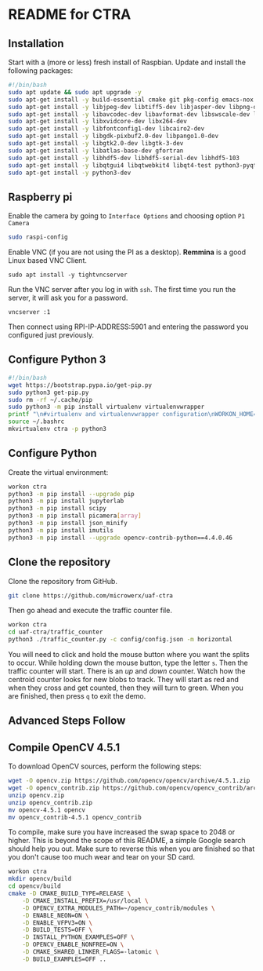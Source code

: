 # README for CTRA

## Installation

Start with a (more or less) fresh install of Raspbian. Update and install the following packages:

```bash
#!/bin/bash
sudo apt update && sudo apt upgrade -y
sudo apt-get install -y build-essential cmake git pkg-config emacs-nox tmux htop
sudo apt-get install -y libjpeg-dev libtiff5-dev libjasper-dev libpng-dev
sudo apt-get install -y libavcodec-dev libavformat-dev libswscale-dev libv4l-dev
sudo apt-get install -y libxvidcore-dev libx264-dev
sudo apt-get install -y libfontconfig1-dev libcairo2-dev
sudo apt-get install -y libgdk-pixbuf2.0-dev libpango1.0-dev
sudo apt-get install -y libgtk2.0-dev libgtk-3-dev
sudo apt-get install -y libatlas-base-dev gfortran
sudo apt-get install -y libhdf5-dev libhdf5-serial-dev libhdf5-103
sudo apt-get install -y libqtgui4 libqtwebkit4 libqt4-test python3-pyqt5
sudo apt-get install -y python3-dev
```

## Raspberry pi

Enable the camera by going to `Interface Options` and choosing option `P1 Camera`

```bash
sudo raspi-config
```

Enable VNC (if you are not using the PI as a desktop). **Remmina** is a good Linux based VNC Client.

```
sudo apt install -y tightvncserver
```

Run the VNC server after you log in with `ssh`. The first time you run the server, it will ask you for a password.

```
vncserver :1
```

Then connect using RPI-IP-ADDRESS:5901 and entering the password you configured just previously.

## Configure Python 3

```bash
#!/bin/bash
wget https://bootstrap.pypa.io/get-pip.py
sudo python3 get-pip.py
sudo rm -rf ~/.cache/pip
sudo python3 -m pip install virtualenv virtualenvwrapper
printf "\n#virtualenv and virtualenvwrapper configuration\nWORKON_HOME=$HOME/.virtualenvs\nVIRTUALENVWRAPPER_PYTHON=/usr/bin/python3\nsource /usr/local/bin/virtualenvwrapper.sh\n" >> ~/.bashrc
source ~/.bashrc
mkvirtualenv ctra -p python3
```

## Configure Python

Create the virtual environment:

```bash
workon ctra
python3 -m pip install --upgrade pip
python3 -m pip install jupyterlab
python3 -m pip install scipy
python3 -m pip install picamera[array]
python3 -m pip install json_minify
python3 -m pip install imutils
python3 -m pip install --upgrade opencv-contrib-python==4.4.0.46
```

## Clone the repository

Clone the repository from GitHub.

```bash
git clone https://github.com/microwerx/uaf-ctra
```

Then go ahead and execute the traffic counter file.

```bash
workon ctra
cd uaf-ctra/traffic_counter
python3 ./traffic_counter.py -c config/config.json -m horizontal
```

You will need to click and hold the mouse button where you want the splits to
occur. While holding down the mouse button, type the letter `s`. Then the
traffic counter will start. There is an *up* and *down* counter. Watch how the
centroid counter looks for new blobs to track. They will start as red and when
they cross and get counted, then they will turn to green. When you are
finished, then press `q` to exit the demo.

## Advanced Steps Follow

## Compile OpenCV 4.5.1

To download OpenCV sources, perform the following steps:

```bash
wget -O opencv.zip https://github.com/opencv/opencv/archive/4.5.1.zip
wget -O opencv_contrib.zip https://github.com/opencv/opencv_contrib/archive/4.5.1.zip
unzip opencv.zip
unzip opencv_contrib.zip
mv opencv-4.5.1 opencv
mv opencv_contrib-4.5.1 opencv_contrib
```

To compile, make sure you have increased the swap space to 2048 or higher.
This is beyond the scope of this README, a simple Google search should help
you out. Make sure to reverse this when you are finished so that you don't
cause too much wear and tear on your SD card.

```bash
workon ctra
mkdir opencv/build
cd opencv/build
cmake -D CMAKE_BUILD_TYPE=RELEASE \
    -D CMAKE_INSTALL_PREFIX=/usr/local \
    -D OPENCV_EXTRA_MODULES_PATH=~/opencv_contrib/modules \
    -D ENABLE_NEON=ON \
    -D ENABLE_VFPV3=ON \
    -D BUILD_TESTS=OFF \
    -D INSTALL_PYTHON_EXAMPLES=OFF \
    -D OPENCV_ENABLE_NONFREE=ON \
    -D CMAKE_SHARED_LINKER_FLAGS=-latomic \
    -D BUILD_EXAMPLES=OFF ..
```


